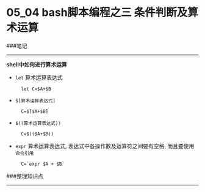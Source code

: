 # 05_04 bash脚本编程之三 条件判断及算术运算

###笔记

---

**shell中如何进行算术运算**

* `let` 算术运算表达式

		let C=$A+$B

* `$[算术运算表达式]`

		C=$[$A+$B]

* `$((算术运算表达式))`

		C=$(($A+$B))

* `expr` 算术运算表达式, 表达式中各操作数及运算符之间要有空格, 而且要使用`命令引用`

		C=`expr $A + $B`



###整理知识点

---